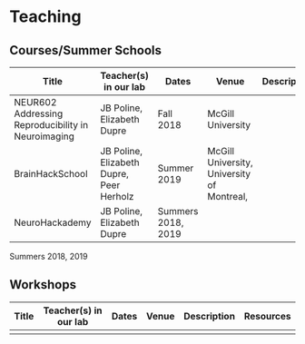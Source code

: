 # Teaching

## Courses/Summer Schools
| Title | Teacher(s) in our lab | Dates | Venue  | Description | Resources |
| --- | --- | --- | --- | --- | --- |
|  NEUR602 Addressing Reproducibility in Neuroimaging  | JB Poline, Elizabeth Dupre  | Fall 2018 | McGill University  |   |
| BrainHackSchool  |  JB Poline, Elizabeth Dupre, Peer Herholz  | Summer 2019  |  McGill University, University of Montreal,  |
| NeuroHackademy  |  JB Poline, Elizabeth Dupre  | Summers 2018, 2019 |   |   |

 Summers 2018, 2019
## Workshops

| Title | Teacher(s) in our lab | Dates | Venue  | Description | Resources |
| --- | --- | --- | --- | --- | --- |
|    |   |   |   |   |
